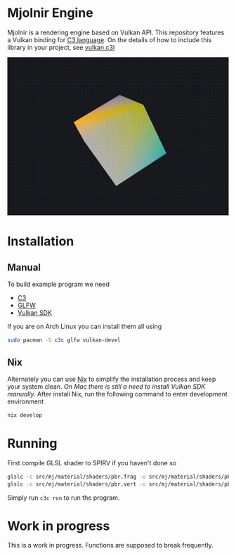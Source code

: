 # Mjolnir Engine

Mjolnir is a rendering engine based on Vulkan API.
This repository features a Vulkan binding for [C3 language](https://c3-lang.org). On the details of how to include this library in your project, see [vulkan.c3l](./lib/vulkan.c3l/README.md)

![](./readme/cube.gif)

# Installation

## Manual

To build example program we need
- [C3](https://c3-lang.org)
- [GLFW](https://www.glfw.org)
- [Vulkan SDK](https://vulkan.lunarg.com/sdk/home)

If you are on Arch Linux you can install them all using
```sh
sudo pacman -S c3c glfw vulkan-devel
```

## Nix

Alternately you can use [Nix](https://nixos.org) to simplify
the installation process and keep your system clean. *On Mac there is still a need to install Vulkan SDK manually.*
After install Nix, run the following command to enter development environment
```sh
nix develop
```

# Running

First compile GLSL shader to SPIRV if you haven't done so
```sh
glslc -c src/mj/material/shaders/pbr.frag -o src/mj/material/shaders/pbr.frag.spv
glslc -c src/mj/material/shaders/pbr.vert -o src/mj/material/shaders/pbr.vert.spv
```
Simply run `c3c run` to run the program.

# Work in progress

This is a work in progress. Functions are supposed to break frequently.

